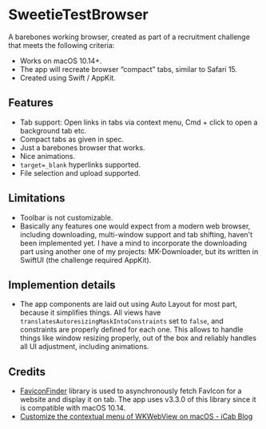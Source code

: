 # SweetieTestBrowser
A barebones working browser, created as part of a recruitment challenge that meets the following criteria:
- Works on macOS 10.14+.
- The app will recreate browser “compact” tabs, similar to Safari 15.
- Created using Swift / AppKit.

## Features
- Tab support: Open links in tabs via context menu, Cmd + click to open a background tab etc.
- Compact tabs as given in spec.
- Just a barebones browser that works.
- Nice animations.
- `target=_blank` hyperlinks supported.
- File selection and upload supported.

## Limitations
- Toolbar is not customizable.
- Basically any features one would expect from a modern web browser, including downloading, multi-window support and tab shifting, haven't been implemented yet. I have a mind to incorporate the downloading part using another one of my projects: MK-Downloader, but its written in SwiftUI (the challenge required AppKit).

## Implemention details
- The app components are laid out using Auto Layout for most part, because it simplifies things. All views have `translatesAutoresizingMaskIntoConstraints` set to `false`, and constraints are properly defined for each one. This allows to handle things like window resizing properly, out of the box and reliably handles all UI adjustment, including animations.

## Credits
- [FaviconFinder](https://github.com/will-lumley/FaviconFinder/) library is used to asynchronously fetch FavIcon for a website and display it on tab. The app uses v3.3.0 of this library since it is compatible with macOS 10.14.
- [Customize the contextual menu of WKWebView on macOS - iCab Blog](https://icab.de/blog/2022/06/12/customize-the-contextual-menu-of-wkwebview-on-macos/)
